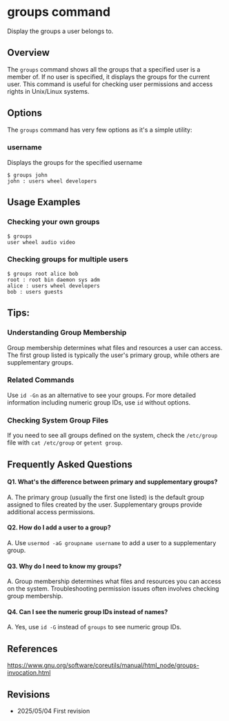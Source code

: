 # groups command

Display the groups a user belongs to.

## Overview

The `groups` command shows all the groups that a specified user is a member of. If no user is specified, it displays the groups for the current user. This command is useful for checking user permissions and access rights in Unix/Linux systems.

## Options

The `groups` command has very few options as it's a simple utility:

### **username**

Displays the groups for the specified username

```console
$ groups john
john : users wheel developers
```

## Usage Examples

### Checking your own groups

```console
$ groups
user wheel audio video
```

### Checking groups for multiple users

```console
$ groups root alice bob
root : root bin daemon sys adm
alice : users wheel developers
bob : users guests
```

## Tips:

### Understanding Group Membership

Group membership determines what files and resources a user can access. The first group listed is typically the user's primary group, while others are supplementary groups.

### Related Commands

Use `id -Gn` as an alternative to see your groups. For more detailed information including numeric group IDs, use `id` without options.

### Checking System Group Files

If you need to see all groups defined on the system, check the `/etc/group` file with `cat /etc/group` or `getent group`.

## Frequently Asked Questions

#### Q1. What's the difference between primary and supplementary groups?
A. The primary group (usually the first one listed) is the default group assigned to files created by the user. Supplementary groups provide additional access permissions.

#### Q2. How do I add a user to a group?
A. Use `usermod -aG groupname username` to add a user to a supplementary group.

#### Q3. Why do I need to know my groups?
A. Group membership determines what files and resources you can access on the system. Troubleshooting permission issues often involves checking group membership.

#### Q4. Can I see the numeric group IDs instead of names?
A. Yes, use `id -G` instead of `groups` to see numeric group IDs.

## References

https://www.gnu.org/software/coreutils/manual/html_node/groups-invocation.html

## Revisions

- 2025/05/04 First revision